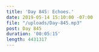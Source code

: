 ```yaml
---
title: 'Day 845: Echoes.'
date: 2019-05-14 15:10:00 -07:00
file: "/uploads/Day-845.mp3"
post: Day 845
duration: '00:05:15'
length: 4431317
---
```


